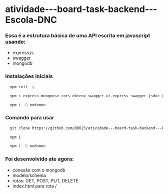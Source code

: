 # atividade---board-task-backend---Escola-DNC


### Essa é a estrutura básica de uma API escrita em javascript usando:

- express.js 
- swagger
- mongodb

### Instalações iniciais

```bash
  npm init -y
```

```bash
  npm i express mongoose cors dotenv swagger-ui-express swagger-jsdoc @vercel/analytics
```

```bash
  npm i -D nodemon
```


### Comando para usar 

```bash
  git clone https://github.com/DDR23/atividade---board-task-backend---Escola-DNC
```
```bash
  npm i
```
```bash
  npm i -D nodemon
```


### Foi desenvolvido ate agora:
- conexão com o mongodb
- modelo/schema
- rotas: GET, POST, PUT, DELETE
- index.html para rota /
